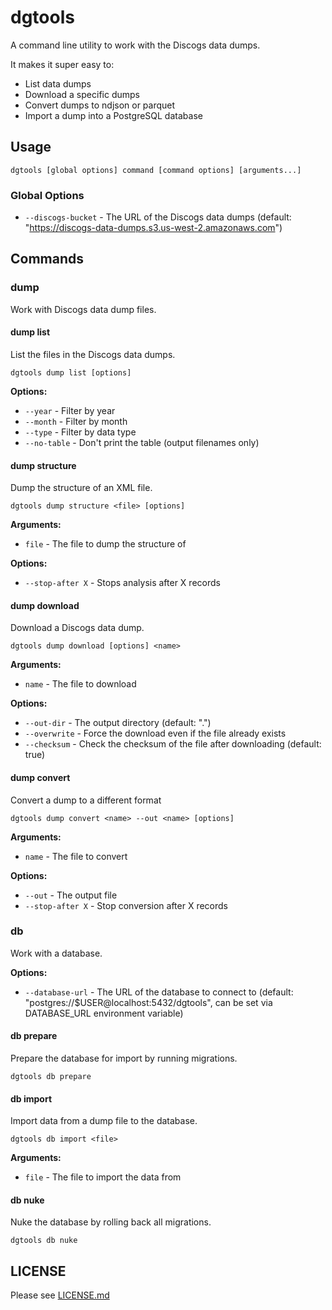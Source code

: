 # dgtools

A command line utility to work with the Discogs data dumps.

It makes it super easy to:

- List data dumps
- Download a specific dumps
- Convert dumps to ndjson or parquet
- Import a dump into a PostgreSQL database

## Usage

```
dgtools [global options] command [command options] [arguments...]
```

### Global Options

- `--discogs-bucket` - The URL of the Discogs data dumps (default: "https://discogs-data-dumps.s3.us-west-2.amazonaws.com")

## Commands

### dump

Work with Discogs data dump files.

#### dump list

List the files in the Discogs data dumps.

```
dgtools dump list [options]
```

**Options:**
- `--year` - Filter by year
- `--month` - Filter by month  
- `--type` - Filter by data type
- `--no-table` - Don't print the table (output filenames only)

#### dump structure

Dump the structure of an XML file.

```
dgtools dump structure <file> [options]
```

**Arguments:**
- `file` - The file to dump the structure of

**Options:**
- `--stop-after X` - Stops analysis after X records


#### dump download

Download a Discogs data dump.

```
dgtools dump download [options] <name>
```

**Arguments:**
- `name` - The file to download


**Options:**
- `--out-dir` - The output directory (default: ".")
- `--overwrite` - Force the download even if the file already exists
- `--checksum` - Check the checksum of the file after downloading (default: true)

#### dump convert

Convert a dump to a different format

```
dgtools dump convert <name> --out <name> [options]
```

**Arguments:**
- `name` - The file to convert

**Options:**
- `--out` - The output file
- `--stop-after X` - Stop conversion after X records


### db

Work with a database.

**Options:**
- `--database-url` - The URL of the database to connect to (default: "postgres://$USER@localhost:5432/dgtools", can be set via DATABASE_URL environment variable)

#### db prepare

Prepare the database for import by running migrations.

```
dgtools db prepare
```

#### db import

Import data from a dump file to the database.

```
dgtools db import <file>
```

**Arguments:**
- `file` - The file to import the data from

#### db nuke

Nuke the database by rolling back all migrations.

```
dgtools db nuke
```

## LICENSE

Please see [LICENSE.md](LICENSE.md)
